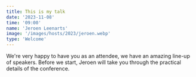 ```yaml
---
title: This is my talk
date: '2023-11-08'
time: '09:00'
name: 'Jeroen Leenarts'
image: '/images/hosts/2023/jeroen.webp'
type: 'Welcome'
---
```


We're very happy to have you as an attendee, we have an amazing line-up of speakers. Before we start, Jeroen will take you through the practical details of the conference.